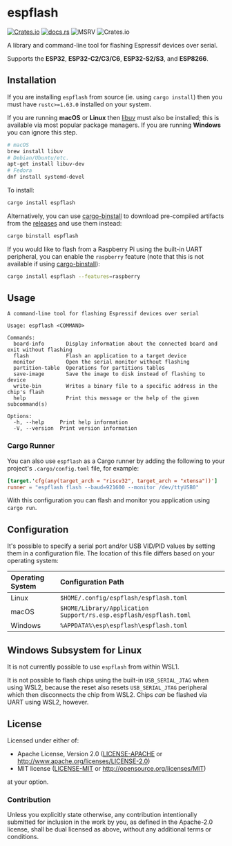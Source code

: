 # espflash

[![Crates.io](https://img.shields.io/crates/v/espflash?labelColor=1C2C2E&color=C96329&logo=Rust&style=flat-square)](https://crates.io/crates/espflash)
[![docs.rs](https://img.shields.io/docsrs/espflash?labelColor=1C2C2E&color=C96329&logo=rust&style=flat-square)](https://docs.rs/espflash)
![MSRV](https://img.shields.io/badge/MSRV-1.63-blue?labelColor=1C2C2E&logo=Rust&style=flat-square)
![Crates.io](https://img.shields.io/crates/l/espflash?labelColor=1C2C2E&style=flat-square)

A library and command-line tool for flashing Espressif devices over serial.

Supports the **ESP32**, **ESP32-C2/C3/C6**, **ESP32-S2/S3**, and **ESP8266**.

## Installation

If you are installing `espflash` from source (ie. using `cargo install`) then you must have `rustc>=1.63.0` installed on your system.

If you are running **macOS** or **Linux** then [libuv] must also be installed; this is available via most popular package managers. If you are running **Windows** you can ignore this step.

```bash
# macOS
brew install libuv
# Debian/Ubuntu/etc.
apt-get install libuv-dev
# Fedora
dnf install systemd-devel
```

To install:

```bash
cargo install espflash
```

Alternatively, you can use [cargo-binstall] to download pre-compiled artifacts from the [releases] and use them instead:

```bash
cargo binstall espflash
```

If you would like to flash from a Raspberry Pi using the built-in UART peripheral, you can enable the `raspberry` feature (note that this is not available if using [cargo-binstall]):

```bash
cargo install espflash --features=raspberry
```

[libuv]: https://libuv.org/
[cargo-binstall]: https://github.com/cargo-bins/cargo-binstall
[releases]: https://github.com/esp-rs/espflash/releases

## Usage

```text
A command-line tool for flashing Espressif devices over serial

Usage: espflash <COMMAND>

Commands:
  board-info       Display information about the connected board and exit without flashing
  flash            Flash an application to a target device
  monitor          Open the serial monitor without flashing
  partition-table  Operations for partitions tables
  save-image       Save the image to disk instead of flashing to device
  write-bin        Writes a binary file to a specific address in the chip's flash
  help             Print this message or the help of the given subcommand(s)

Options:
  -h, --help     Print help information
  -V, --version  Print version information
```

### Cargo Runner

You can also use `espflash` as a Cargo runner by adding the following to your project's `.cargo/config.toml` file, for example:

```toml
[target.'cfg(any(target_arch = "riscv32", target_arch = "xtensa"))']
runner = "espflash flash --baud=921600 --monitor /dev/ttyUSB0"
```

With this configuration you can flash and monitor you application using `cargo run`.

## Configuration

It's possible to specify a serial port and/or USB VID/PID values by setting them in a configuration file. The location of this file differs based on your operating system:

| Operating System | Configuration Path                                                |
| :--------------- | :---------------------------------------------------------------- |
| Linux            | `$HOME/.config/espflash/espflash.toml`                            |
| macOS            | `$HOME/Library/Application Support/rs.esp.espflash/espflash.toml` |
| Windows          | `%APPDATA%\esp\espflash\espflash.toml`                            |

## Windows Subsystem for Linux

It is not currently possible to use `espflash` from within WSL1.

It is not possible to flash chips using the built-in `USB_SERIAL_JTAG` when using WSL2, because the reset also resets `USB_SERIAL_JTAG` peripheral which then disconnects the chip from WSL2. Chips _can_ be flashed via UART using WSL2, however.

## License

Licensed under either of:

- Apache License, Version 2.0 ([LICENSE-APACHE](../LICENSE-APACHE) or http://www.apache.org/licenses/LICENSE-2.0)
- MIT license ([LICENSE-MIT](../LICENSE-MIT) or http://opensource.org/licenses/MIT)

at your option.

### Contribution

Unless you explicitly state otherwise, any contribution intentionally submitted for inclusion in
the work by you, as defined in the Apache-2.0 license, shall be dual licensed as above, without
any additional terms or conditions.
